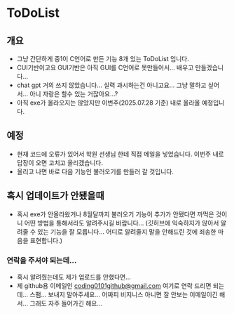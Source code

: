 # ToDoList

## 개요
- 그냥 간단하게 중1이 C언어로 만든 기능 8개 있는 ToDoList 입니다.
- CUI기반이고요 GUI기반은 아직 GUI를 C언어로 못만들어서... 배우고 만들겠습니다...
- chat gpt 거의 쓰지 않았습니다... 실력 과시하는건 아니고요... 그냥 말하고 싶어서... 아니 자랑은 할수 있는 거잖아요...?
- 아직 exe가 올라오지는 않았지만 이번주(2025.07.28 기준) 내로 올라올 예정입니다.

## 예정
- 현재 코드에 오류가 있어서 학원 선생님 한테 직접 메일을 넣었습니다. 이번주 내로 답장이 오면 고치고 올리겠습니다.
- 올리고 나면 바로 다음 기능인 불러오기를 만들러 갈 것입니다.

## 혹시 업데이트가 안됐을때
- 혹시 exe가 안올라왔거나 8월달까지 불러오기 기능이 추가가 안됐다면 까먹은 것이니 어떤 방법을 통해서라도 알려주시길 바랍니다... (깃허브에 익숙하지가 않아서 알려줄 수 있는 기능을 잘 모릅니다... 어디로 알려줄지 말을 안해드린 것에 죄송한 마음을 표현합니다.)

### 연락을 주셔야 되는데...
- 혹시 알려줬는데도 제가 업로드를 안했다면...
- 제 github용 이메일인 coding0101github@gmail.com 여기로 연락 드리면 되는데... 스팸... 보내지 말아주세요... 어짜피 비지니스 아니면 잘 안보는 이메일이긴 해서... 그래도 자주 들어가긴 해요...
